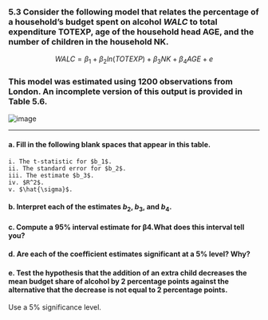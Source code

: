 ### 5.3 Consider the following model that relates the percentage of a household’s budget spent on alcohol *WALC* to total expenditure TOTEXP, age of the household head AGE, and the number of children in the household NK.

$$
WALC = \beta_1 + \beta_2 ln(TOTEXP)+ \beta_3NK + \beta_4AGE +e
$$

### This model was estimated using 1200 observations from London. An incomplete version of this output is provided in Table 5.6.

![image](https://github.com/user-attachments/assets/9a55b09e-90a5-4089-81e2-a4f5e829dc2d)

---

#### a. Fill in the following blank spaces that appear in this table.
    i. The t-statistic for $b_1$.     
    ii. The standard error for $b_2$.       
    iii. The estimate $b_3$.       
    iv. $R^2$.      
    v. $\hat{\sigma}$.       


#### b. Interpret each of the estimates $b_2$, $b_3$, and $b_4$.

#### c. Compute a 95% interval estimate for β4.What does this interval tell you?

#### d. Are each of the coeﬃcient estimates significant at a 5% level? Why?

#### e. Test the hypothesis that the addition of an extra child decreases the mean budget share of alcohol by 2 percentage points against the alternative that the decrease is not equal to 2 percentage points.
Use a 5% significance level.
